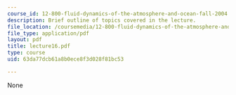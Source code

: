```yaml
---
course_id: 12-800-fluid-dynamics-of-the-atmosphere-and-ocean-fall-2004
description: Brief outline of topics covered in the lecture.
file_location: /coursemedia/12-800-fluid-dynamics-of-the-atmosphere-and-ocean-fall-2004/63da77dcb61a8b0ece8f3d028f81bc53_lecture16.pdf
file_type: application/pdf
layout: pdf
title: lecture16.pdf
type: course
uid: 63da77dcb61a8b0ece8f3d028f81bc53

---
```

None
